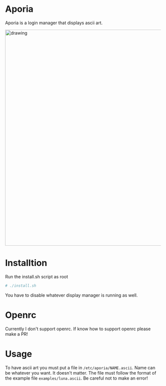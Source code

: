 # Aporia

Aporia is a login manager that displays ascii art.

<img src="https://github.com/Lunarmagpie/aporia/assets/65521138/7c5ab59a-0aa4-45ac-983c-d7002501bfdf" alt="drawing" width="700"/>

# Installtion
Run the install.sh script as root
```sh
# ./install.sh
```

You have to disable whatever display manager is running as well.

# Openrc
Currently I don't support openrc. If know how to support openrc please make a PR!

# Usage
To have ascii art you must put a file in `/etc/aporia/NAME.ascii`. Name can be whatever you want. It doesn't matter.
The file must follow the format of the example file `examples/luna.ascii`. Be careful not to make an error!
